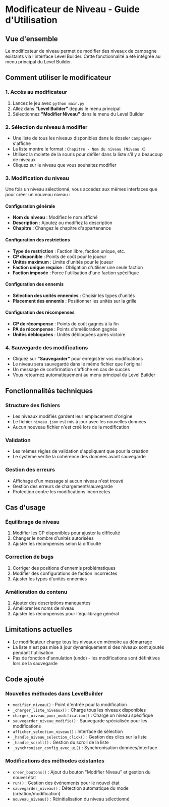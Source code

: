 # Modificateur de Niveau - Guide d'Utilisation

## Vue d'ensemble

Le modificateur de niveau permet de modifier des niveaux de campagne existants via l'interface Level Builder. Cette fonctionnalité a été intégrée au menu principal du Level Builder.

## Comment utiliser le modificateur

### 1. Accès au modificateur

1. Lancez le jeu avec `python main.py`
2. Allez dans **"Level Builder"** depuis le menu principal
3. Sélectionnez **"Modifier Niveau"** dans le menu du Level Builder

### 2. Sélection du niveau à modifier

- Une liste de tous les niveaux disponibles dans le dossier `Campagne/` s'affiche
- La liste montre le format : `Chapitre - Nom du niveau (Niveau X)`
- Utilisez la molette de la souris pour défiler dans la liste s'il y a beaucoup de niveaux
- Cliquez sur le niveau que vous souhaitez modifier

### 3. Modification du niveau

Une fois un niveau sélectionné, vous accédez aux mêmes interfaces que pour créer un nouveau niveau :

#### Configuration générale
- **Nom du niveau** : Modifiez le nom affiché
- **Description** : Ajoutez ou modifiez la description
- **Chapitre** : Changez le chapitre d'appartenance

#### Configuration des restrictions
- **Type de restriction** : Faction libre, faction unique, etc.
- **CP disponible** : Points de coût pour le joueur
- **Unités maximum** : Limite d'unités pour le joueur
- **Faction unique requise** : Obligation d'utiliser une seule faction
- **Faction imposée** : Force l'utilisation d'une faction spécifique

#### Configuration des ennemis
- **Sélection des unités ennemies** : Choisir les types d'unités
- **Placement des ennemis** : Positionner les unités sur la grille

#### Configuration des récompenses
- **CP de récompense** : Points de coût gagnés à la fin
- **PA de récompense** : Points d'amélioration gagnés
- **Unités débloquées** : Unités débloquées après victoire

### 4. Sauvegarde des modifications

- Cliquez sur **"Sauvegarder"** pour enregistrer vos modifications
- Le niveau sera sauvegardé dans le même fichier que l'original
- Un message de confirmation s'affiche en cas de succès
- Vous retournez automatiquement au menu principal du Level Builder

## Fonctionnalités techniques

### Structure des fichiers
- Les niveaux modifiés gardent leur emplacement d'origine
- Le fichier `niveau.json` est mis à jour avec les nouvelles données
- Aucun nouveau fichier n'est créé lors de la modification

### Validation
- Les mêmes règles de validation s'appliquent que pour la création
- Le système vérifie la cohérence des données avant sauvegarde

### Gestion des erreurs
- Affichage d'un message si aucun niveau n'est trouvé
- Gestion des erreurs de chargement/sauvegarde
- Protection contre les modifications incorrectes

## Cas d'usage

### Équilibrage de niveau
1. Modifier les CP disponibles pour ajuster la difficulté
2. Changer le nombre d'unités autorisées
3. Ajuster les récompenses selon la difficulté

### Correction de bugs
1. Corriger des positions d'ennemis problématiques
2. Modifier des configurations de faction incorrectes
3. Ajuster les types d'unités ennemies

### Amélioration du contenu
1. Ajouter des descriptions manquantes
2. Améliorer les noms de niveau
3. Ajuster les récompenses pour l'équilibrage général

## Limitations actuelles

- Le modificateur charge tous les niveaux en mémoire au démarrage
- La liste n'est pas mise à jour dynamiquement si des niveaux sont ajoutés pendant l'utilisation
- Pas de fonction d'annulation (undo) - les modifications sont définitives lors de la sauvegarde

## Code ajouté

### Nouvelles méthodes dans LevelBuilder
- `modifier_niveau()` : Point d'entrée pour la modification
- `_charger_liste_niveaux()` : Charge tous les niveaux disponibles
- `charger_niveau_pour_modification()` : Charge un niveau spécifique
- `sauvegarder_niveau_modifie()` : Sauvegarde spécialisée pour les modifications
- `afficher_selection_niveau()` : Interface de sélection
- `_handle_niveau_selection_click()` : Gestion des clics sur la liste
- `_handle_scroll()` : Gestion du scroll de la liste
- `_synchroniser_config_avec_ui()` : Synchronisation données/interface

### Modifications des méthodes existantes
- `creer_boutons()` : Ajout du bouton "Modifier Niveau" et gestion du nouvel état
- `run()` : Gestion des événements pour le nouvel état
- `sauvegarder_niveau()` : Détection automatique du mode (création/modification)
- `nouveau_niveau()` : Réinitialisation du niveau sélectionné
